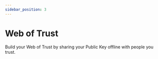 ```yaml
---
sidebar_position: 3
---
```


# Web of Trust

Build your Web of Trust by sharing your Public Key offline with people you trust.